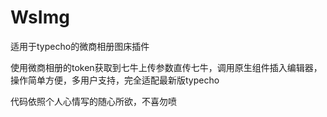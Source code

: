 # WsImg
适用于typecho的微商相册图床插件

使用微商相册的token获取到七牛上传参数直传七牛，调用原生组件插入编辑器，操作简单方便，多用户支持，完全适配最新版typecho

代码依照个人心情写的随心所欲，不喜勿喷
